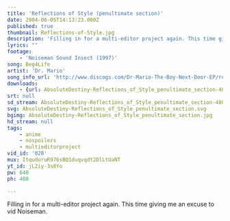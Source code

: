 ```yaml
---
title: 'Reflections of Style (penultimate section)'
date: 2004-06-05T14:13:23.000Z
published: true
thumbnail: Reflections-of-Style.jpg
description: 'Filling in for a multi-editor project again. This time giving me an excuse to vid Noiseman.'
lyrics: ""
footage:
    - 'Noiseman Sound Insect (1997)'
song: Beg4Life
artist: 'Dr. Mario'
song_info_url: 'http://www.discogs.com/Dr-Mario-The-Boy-Next-Door-EP/release/631706'
downloads:
    - {url: AbsoluteDestiny-Reflections_of_Style_penultimate_section-480p.m4v, title: '480p mp4', width: 640, height: 480, mimetype: video/mp4}
srt: null
sd_stream: AbsoluteDestiny-Reflections_of_Style_penultimate_section-480p.m4v
svg: AbsoluteDestiny-Reflections_of_Style_penultimate_section.svg
bgimg: AbsoluteDestiny-Reflections_of_Style_penultimate_section.jpg
hd_stream: null
tags:
    - anime
    - nospoilers
    - multieditorproject
vid_id: '028'
mux: ItquduruR976sBQ1duqvqdt2DlLtUaNT
yt_id: jL2iy-3s8Yo
pw: 640
ph: 480

---
```

Filling in for a multi-editor project again. This time giving me an excuse to vid Noiseman.
